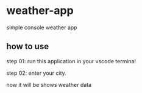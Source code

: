 # weather-app
simple console weather app

## how to use 
step 01: run this application in your vscode terminal

step 02: enter your city.

now it will be shows weather data
